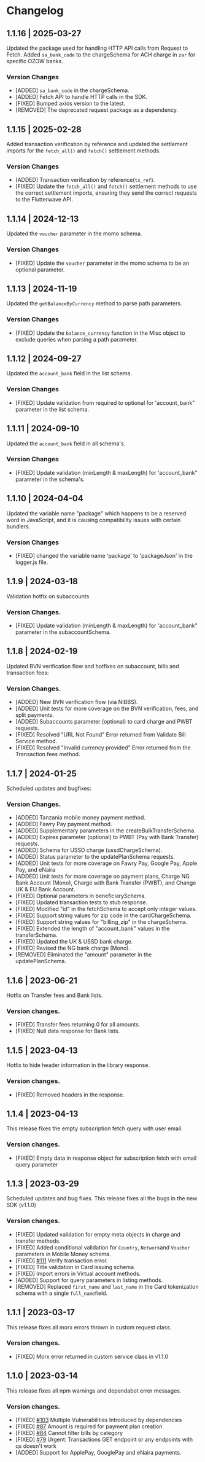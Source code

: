 # Changelog

## 1.1.16 | 2025-03-27

Updated the package used for handling HTTP API calls from Request to Fetch. Added `sa_bank_code` to the chargeSchema for ACH charge in `zar` for specific OZOW banks.

### Version Changes

- [ADDED] `sa_bank_code` in the chargeSchema.
- [ADDED] Fetch API to handle HTTP calls in the SDK.
- [FIXED] Bumped axios version to the latest.
- [REMOVED] The deprecated request package as a dependency.

## 1.1.15 | 2025-02-28

Added transaction verification by reference and updated the settlement imports for the `fetch_all()` and `fetch()` settlement methods.

### Version Changes

- [ADDED] Transaction verification by reference(`tx_ref`).
- [FIXED] Update the `fetch_all()` and `fetch()` settlement methods to use the correct settlement imports, ensuring they send the correct requests to the Flutterwave API.

## 1.1.14 | 2024-12-13

Updated the `voucher` parameter in the momo schema.

### Version Changes

- [FIXED] Update the `voucher` parameter in the momo schema to be an optional parameter.

## 1.1.13 | 2024-11-19

Updated the `getBalanceByCurrency` method to parse path parameters.

### Version Changes

- [FIXED] Update the `balance_currency` function in the Misc object to exclude queries when parsing a path parameter.

## 1.1.12 | 2024-09-27

Updated the `account_bank` field in the list schema.

### Version Changes

- [FIXED] Update validation from required to optional for 'account_bank" parameter in the list schema.

## 1.1.11 | 2024-09-10

Updated the `account_bank` field in all schema's.

### Version Changes

- [FIXED] Update validation (minLength & maxLength) for 'account_bank" parameter in the schema's.

## 1.1.10 | 2024-04-04

Updated the variable name "package" which happens to be a reserved word in JavaScript, and it is causing compatibility issues with certain bundlers.

### Version Changes

- [FIXED] changed the variable name 'package' to 'packageJson' in the logger.js file.

## 1.1.9 | 2024-03-18

Validation hotfix on subaccounts

### Version Changes.

- [FIXED] Update validation (minLength & maxLength) for 'account_bank" parameter in the subaccountSchema.

## 1.1.8 | 2024-02-19

Updated BVN verification flow and hotfixes on subaccount, bills and transaction fees:

### Version Changes.

- [ADDED] New BVN verification flow (via NIBBS).
- [ADDED] Unit tests for more coverage on the BVN verification, fees, and split payments.
- [ADDED] Subaccounts parameter (optional) to card charge and PWBT requests.
- [FIXED] Resolved "URL Not Found" Error returned from Validate Bill Service method.
- [FIXED] Resolved "Invalid currency provided" Error returned from the Transaction fees method.

## 1.1.7 | 2024-01-25

Scheduled updates and bugfixes:

### Version Changes.

- [ADDED] Tanzania mobile money payment method.
- [ADDED] Fawry Pay payment method.
- [ADDED] Supplementary parameters in the createBulkTransferSchema.
- [ADDED] Expires parameter (optional) to PWBT (Pay with Bank Transfer) requests.
- [ADDED] Schema for USSD charge (ussdChargeSchema).
- [ADDED] Status parameter to the updatePlanSchema requests.
- [ADDED] Unit tests for more coverage on Fawry Pay, Google Pay, Apple Pay, and eNaira
- [ADDED] Unit tests for more coverage on payment plans, Charge NG Bank Account (Mono), Charge with Bank Transfer (PWBT), and Change UK & EU Bank Account.
- [FIXED] Optional parameters in beneficiarySchema.
- [FIXED] Updated transaction tests to stub response.
- [FIXED] Modified "id" in the fetchSchema to accept only integer values.
- [FIXED] Support string values for zip code in the cardChargeSchema.
- [FIXED] Support string values for "billing_zip" in the chargeSchema.
- [FIXED] Extended the length of "account_bank" values in the transferSchema.
- [FIXED] Updated the UK & USSD bank charge.
- [FIXED] Revised the NG bank charge (Mono).
- [REMOVED] Eliminated the "amount" parameter in the updatePlanSchema.

## 1.1.6 | 2023-06-21

Hotfix on Transfer fees and Bank lists.

### Version changes.

- [FIXED] Transfer fees returning 0 for all amounts.
- [FIXED] Null data response for Bank lists.

## 1.1.5 | 2023-04-13

Hotfix to hide header information in the library response.

### Version changes.

- [FIXED] Removed headers in the response.

## 1.1.4 | 2023-04-13

This release fixes the empty subscription fetch query with user email.

### Version changes.

- [FIXED] Empty data in response object for subscription fetch with email query parameter

## 1.1.3 | 2023-03-29

Scheduled updates and bug fixes. This release fixes all the bugs in the new SDK (v1.1.0)

### Version changes.

- [FIXED] Updated validation for empty meta objects in charge and transfer methods.
- [FIXED] Added conditional validation for `Country`, `Network`and `Voucher` parameters in Mobile Money schema.
- [FIXED] [#111](https://github.com/Flutterwave/Node/issues/111) Verify transaction error.
- [FIXED] Title validation in Card issuing schema.
- [FIXED] Import errors in Virtual account methods.
- [ADDED] Support for query parameters in listing methods.
- [REMOVED] Replaced `first_name` and `last_name` in the Card tokenization schema with a single `full_name`field.

## 1.1.1 | 2023-03-17

This release fixes all morx errors thrown in custom request class.

### Version changes.

- [FIXED] Morx error returned in custom service class in v1.1.0

## 1.1.0 | 2023-03-14

This release fixes all npm warnings and dependabot error messages.

### Version changes.

- [FIXED] [#103](https://github.com/Flutterwave/Node/issues/103) Multiple Vulnerabilities Introduced by dependencies
- [FIXED] [#87](https://github.com/Flutterwave/Node/issues/87) Amount is required for payment plan creation
- [FIXED] [#84](https://github.com/Flutterwave/Node/issues/84) Cannot filter bills by category
- [FIXED] [#79](https://github.com/Flutterwave/Node/issues/79) Urgent: Transactions GET endpoint or any endpoints with qs doesn't work
- [ADDED] Support for ApplePay, GooglePay and eNaira payments.
